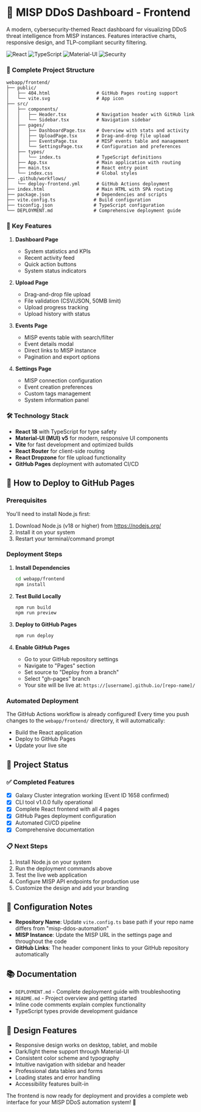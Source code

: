 # 🎨 MISP DDoS Dashboard - Frontend

A modern, cybersecurity-themed React dashboard for visualizing DDoS threat intelligence from MISP instances. Features interactive charts, responsive design, and TLP-compliant security filtering.

![React](https://img.shields.io/badge/React-18+-61DAFB)
![TypeScript](https://img.shields.io/badge/TypeScript-5+-blue)
![Material-UI](https://img.shields.io/badge/Material--UI-5+-0081CB)
![Security](https://img.shields.io/badge/Security-TLP%20Compliant-red)

### 📁 Complete Project Structure
```
webapp/frontend/
├── public/
│   ├── 404.html                 # GitHub Pages routing support
│   └── vite.svg                 # App icon
├── src/
│   ├── components/
│   │   ├── Header.tsx           # Navigation header with GitHub link
│   │   └── Sidebar.tsx          # Navigation sidebar
│   ├── pages/
│   │   ├── DashboardPage.tsx    # Overview with stats and activity
│   │   ├── UploadPage.tsx       # Drag-and-drop file upload
│   │   ├── EventsPage.tsx       # MISP events table and management
│   │   └── SettingsPage.tsx     # Configuration and preferences
│   ├── types/
│   │   └── index.ts             # TypeScript definitions
│   ├── App.tsx                  # Main application with routing
│   ├── main.tsx                 # React entry point
│   └── index.css                # Global styles
├── .github/workflows/
│   └── deploy-frontend.yml      # GitHub Actions deployment
├── index.html                   # Main HTML with SPA routing
├── package.json                 # Dependencies and scripts
├── vite.config.ts              # Build configuration
├── tsconfig.json               # TypeScript configuration
└── DEPLOYMENT.md               # Comprehensive deployment guide
```

### 🚀 Key Features

1. **Dashboard Page**
   - System statistics and KPIs
   - Recent activity feed
   - Quick action buttons
   - System status indicators

2. **Upload Page**
   - Drag-and-drop file upload
   - File validation (CSV/JSON, 50MB limit)
   - Upload progress tracking
   - Upload history with status

3. **Events Page**
   - MISP events table with search/filter
   - Event details modal
   - Direct links to MISP instance
   - Pagination and export options

4. **Settings Page**
   - MISP connection configuration
   - Event creation preferences
   - Custom tags management
   - System information panel

### 🛠 Technology Stack

- **React 18** with TypeScript for type safety
- **Material-UI (MUI) v5** for modern, responsive UI components
- **Vite** for fast development and optimized builds
- **React Router** for client-side routing
- **React Dropzone** for file upload functionality
- **GitHub Pages** deployment with automated CI/CD

## 🚀 How to Deploy to GitHub Pages

### Prerequisites
You'll need to install Node.js first:
1. Download Node.js (v18 or higher) from https://nodejs.org/
2. Install it on your system
3. Restart your terminal/command prompt

### Deployment Steps

1. **Install Dependencies**
   ```bash
   cd webapp/frontend
   npm install
   ```

2. **Test Build Locally**
   ```bash
   npm run build
   npm run preview
   ```

3. **Deploy to GitHub Pages**
   ```bash
   npm run deploy
   ```

4. **Enable GitHub Pages**
   - Go to your GitHub repository settings
   - Navigate to "Pages" section
   - Set source to "Deploy from a branch"
   - Select "gh-pages" branch
   - Your site will be live at: `https://[username].github.io/[repo-name]/`

### Automated Deployment
The GitHub Actions workflow is already configured! Every time you push changes to the `webapp/frontend/` directory, it will automatically:
- Build the React application
- Deploy to GitHub Pages
- Update your live site

## 🎯 Project Status

### ✅ Completed Features
- [x] Galaxy Cluster integration working (Event ID 1658 confirmed)
- [x] CLI tool v1.0.0 fully operational
- [x] Complete React frontend with all 4 pages
- [x] GitHub Pages deployment configuration
- [x] Automated CI/CD pipeline
- [x] Comprehensive documentation

### 📋 Next Steps
1. Install Node.js on your system
2. Run the deployment commands above
3. Test the live web application
4. Configure MISP API endpoints for production use
5. Customize the design and add your branding

## 🔧 Configuration Notes

- **Repository Name**: Update `vite.config.ts` base path if your repo name differs from "misp-ddos-automation"
- **MISP Instance**: Update the MISP URL in the settings page and throughout the code
- **GitHub Links**: The header component links to your GitHub repository automatically

## 📚 Documentation

- `DEPLOYMENT.md` - Complete deployment guide with troubleshooting
- `README.md` - Project overview and getting started
- Inline code comments explain complex functionality
- TypeScript types provide development guidance

## 🎨 Design Features

- Responsive design works on desktop, tablet, and mobile
- Dark/light theme support through Material-UI
- Consistent color scheme and typography
- Intuitive navigation with sidebar and header
- Professional data tables and forms
- Loading states and error handling
- Accessibility features built-in

The frontend is now ready for deployment and provides a complete web interface for your MISP DDoS automation system! 🚀